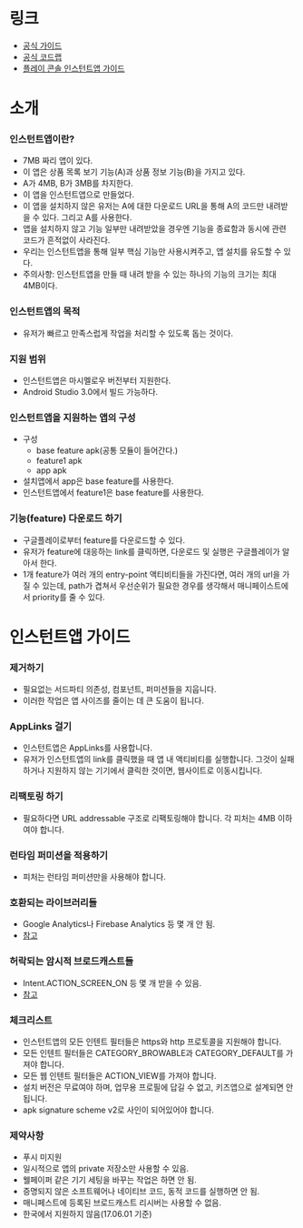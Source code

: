 # 링크
- [공식 가이드](https://developer.android.com/topic/instant-apps/index.html)
- [공식 코드랩](https://codelabs.developers.google.com/codelabs/android-instant-apps/index.html)
- [플레이 콘솔 인스턴트앱 가이드](https://support.google.com/googleplay/android-developer/answer/7381861#production)


# 소개
### 인스턴트앱이란?
- 7MB 짜리 앱이 있다.
- 이 앱은 상품 목록 보기 기능(A)과 상품 정보 기능(B)을 가지고 있다.
- A가 4MB, B가 3MB를 차지한다.
- 이 앱을 인스턴트앱으로 만들었다.
- 이 앱을 설치하지 않은 유저는 A에 대한 다운로드 URL을 통해 A의 코드만 내려받을 수 있다. 그리고 A를 사용한다.
- 앱을 설치하지 않고 기능 일부만 내려받았을 경우엔 기능을 종료함과 동시에 관련 코드가 흔적없이 사라진다.
- 우리는 인스턴트앱을 통해 일부 핵심 기능만 사용시켜주고, 앱 설치를 유도할 수 있다.
- 주의사항: 인스턴트앱을 만들 때 내려 받을 수 있는 하나의 기능의 크기는 최대 4MB이다.

### 인스턴트앱의 목적
- 유저가 빠르고 만족스럽게 작업을 처리할 수 있도록 돕는 것이다.

### 지원 범위
- 인스턴트앱은 마시멜로우 버전부터 지원한다.
- Android Studio 3.0에서 빌드 가능하다.

### 인스턴트앱을 지원하는 앱의 구성
- 구성
	- base feature apk(공통 모듈이 들어간다.)
	- feature1 apk
	- app apk
- 설치앱에서 app은 base feature를 사용한다. 
- 인스턴트앱에서 feature1은 base feature를 사용한다.

### 기능(feature) 다운로드 하기
- 구글플레이로부터 feature를 다운로드할 수 있다.
- 유저가 feature에 대응하는 link를 클릭하면, 다운로드 및 실행은 구글플레이가 알아서 한다.
- 1개 feature가 여러 개의 entry-point 액티비티들을 가진다면, 여러 개의 url을 가질 수 있는데, path가 겹쳐서 우선순위가 필요한 경우를 생각해서 매니페이스트에서 priority를 줄 수 있다.


# 인스턴트앱 가이드
### 제거하기
- 필요없는 서드파티 의존성, 컴포넌트, 퍼미션들을 지웁니다.
- 이러한 작업은 앱 사이즈를 줄이는 데 큰 도움이 됩니다.

### AppLinks 걸기
- 인스턴트앱은 AppLinks를 사용합니다.
- 유저가 인스턴트앱의 link를 클릭했을 때 앱 내 액티비티를 실행합니다. 그것이 실패하거나 지원하지 않는 기기에서 클릭한 것이면, 웹사이트로 이동시킵니다. 

### 리팩토링 하기
- 필요하다면 URL addressable 구조로 리팩토링해야 합니다. 각 피처는 4MB 이하여야 합니다.

### 런타임 퍼미션을 적용하기
- 피처는 런타임 퍼미션만을 사용해야 합니다.

### 호환되는 라이브러리들
- Google Analytics나 Firebase Analytics 등 몇 개 안 됨.
- [참고](https://developer.android.com/topic/instant-apps/prepare.html#identify_tested_compatible_libraries)

### 허락되는 암시적 브로드캐스트들
- Intent.ACTION_SCREEN_ON 등 몇 개 받을 수 있음.
- [참고](https://developer.android.com/topic/instant-apps/prepare.html#identify_tested_compatible_libraries)

### 체크리스트
- 인스턴트앱의 모든 인텐트 필터들은 https와 http 프로토콜을 지원해야 합니다.
- 모든 인텐트 필터들은 CATEGORY_BROWABLE과 CATEGORY_DEFAULT를 가져야 합니다.
- 모든 웹 인텐트 필터들은 ACTION_VIEW를 가져야 합니다.
- 설치 버전은 무료여야 하며, 업무용 프로필에 답길 수 없고, 키즈앱으로 설계되면 안 됩니다.
- apk signature scheme v2로 사인이 되어있어야 합니다.

### 제약사항
- 푸시 미지원
- 일시적으로 앱의 private 저장소만 사용할 수 있음.
- 웰페이퍼 같은 기기 세팅을 바꾸는 작업은 하면 안 됨.
- 증명되지 않은 소프트웨어나 네이티브 코드, 동적 코드를 실행하면 안 됨.
- 매니페스트에 등록된 브로드캐스트 리시버는 사용할 수 없음.
- 한국에서 지원하지 않음(17.06.01 기준)



